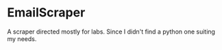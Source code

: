 # EmailScraper
A scraper directed mostly for labs. Since I didn't find a python one suiting my needs.
